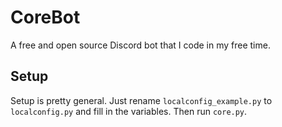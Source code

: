 # CoreBot
A free and open source Discord bot that I code in my free time.

## Setup
Setup is pretty general. Just rename `localconfig_example.py` to `localconfig.py` and fill in the variables. Then run `core.py`.